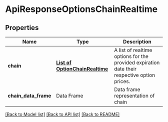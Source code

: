 # ApiResponseOptionsChainRealtime

[//]: # (CLASS:IntrinioSDK::ApiResponseOptionsChainRealtime)

[//]: # (KIND:object)

## Properties

[//]: # (START_DEFINITION)

Name | Type | Description
------------ | ------------- | -------------
**chain** | [**List of OptionChainRealtime**](OptionChainRealtime.md) | A list of realtime options for the provided expiration date their respective option prices. &nbsp;
**chain_data_frame** | Data Frame | Data frame representation of chain

[//]: # (END_DEFINITION)


[//]: # (CONTAINED_CLASS:IntrinioSDK::OptionChainRealtime)


[[Back to Model list]](../README.md#documentation-for-models) [[Back to API list]](../README.md#documentation-for-api-endpoints) [[Back to README]](../README.md)


